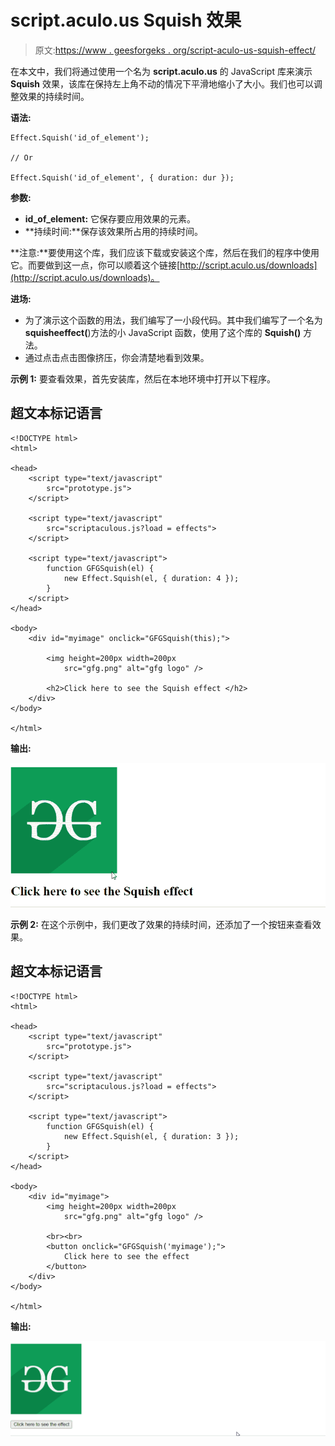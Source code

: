 # script.aculo.us Squish 效果

> 原文:[https://www . geesforgeks . org/script-aculo-us-squish-effect/](https://www.geeksforgeeks.org/script-aculo-us-squish-effect/)

在本文中，我们将通过使用一个名为 **script.aculo.us** 的 JavaScript 库来演示 **Squish** 效果，该库在保持左上角不动的情况下平滑地缩小了大小。我们也可以调整效果的持续时间。

**语法:**

```
Effect.Squish('id_of_element');

// Or

Effect.Squish('id_of_element', { duration: dur });
```

**参数:**

*   **id_of_element:** 它保存要应用效果的元素。
*   **持续时间:**保存该效果所占用的持续时间。

**注意:**要使用这个库，我们应该下载或安装这个库，然后在我们的程序中使用它。而要做到这一点，你可以顺着这个链接[http://script.aculo.us/downloads](http://script.aculo.us/downloads)。

**进场:**

*   为了演示这个函数的用法，我们编写了一小段代码。其中我们编写了一个名为**squisheeffect(**)方法的小 JavaScript 函数，使用了这个库的 **Squish()** 方法。
*   通过点击点击图像挤压，你会清楚地看到效果。

**示例 1:** 要查看效果，首先安装库，然后在本地环境中打开以下程序。

## 超文本标记语言

```
<!DOCTYPE html>
<html>

<head>
    <script type="text/javascript" 
        src="prototype.js">
    </script>

    <script type="text/javascript" 
        src="scriptaculous.js?load = effects">
    </script>

    <script type="text/javascript">
        function GFGSquish(el) {
            new Effect.Squish(el, { duration: 4 });
        }
    </script>
</head>

<body>
    <div id="myimage" onclick="GFGSquish(this);">

        <img height=200px width=200px 
            src="gfg.png" alt="gfg logo" />

        <h2>Click here to see the Squish effect </h2>
    </div>
</body>

</html>
```

**输出:**

![](img/71961310d56081dbb0ff75ba0ed7aee0.png)

**示例 2:** 在这个示例中，我们更改了效果的持续时间，还添加了一个按钮来查看效果。

## 超文本标记语言

```
<!DOCTYPE html>
<html>

<head>
    <script type="text/javascript" 
        src="prototype.js">
    </script>

    <script type="text/javascript" 
        src="scriptaculous.js?load = effects">
    </script>

    <script type="text/javascript">
        function GFGSquish(el) {
            new Effect.Squish(el, { duration: 3 });
        }
    </script>
</head>

<body>
    <div id="myimage">
        <img height=200px width=200px 
            src="gfg.png" alt="gfg logo" />

        <br><br>
        <button onclick="GFGSquish('myimage');">
            Click here to see the effect
        </button>
    </div>
</body>

</html>
```

**输出:**

![](img/a4bf88a4ec3e8a5bfd2edff2de981943.png)